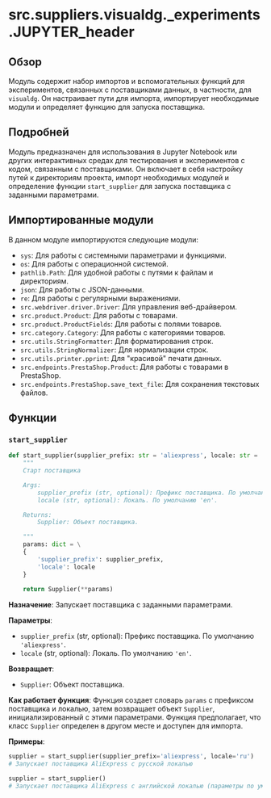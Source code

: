 # src.suppliers.visualdg.\_experiments.JUPYTER_header

## Обзор

Модуль содержит набор импортов и вспомогательных функций для экспериментов, связанных с поставщиками данных, в частности, для `visualdg`. Он настраивает пути для импорта, импортирует необходимые модули и определяет функцию для запуска поставщика.

## Подробней

Модуль предназначен для использования в Jupyter Notebook или других интерактивных средах для тестирования и экспериментов с кодом, связанным с поставщиками. Он включает в себя настройку путей к директориям проекта, импорт необходимых модулей и определение функции `start_supplier` для запуска поставщика с заданными параметрами.

## Импортированные модули

В данном модуле импортируются следующие модули:

- `sys`: Для работы с системными параметрами и функциями.
- `os`: Для работы с операционной системой.
- `pathlib.Path`: Для удобной работы с путями к файлам и директориям.
- `json`: Для работы с JSON-данными.
- `re`: Для работы с регулярными выражениями.
- `src.webdriver.driver.Driver`: Для управления веб-драйвером.
- `src.product.Product`: Для работы с товарами.
- `src.product.ProductFields`: Для работы с полями товаров.
- `src.category.Category`: Для работы с категориями товаров.
- `src.utils.StringFormatter`: Для форматирования строк.
- `src.utils.StringNormalizer`: Для нормализации строк.
- `src.utils.printer.pprint`: Для "красивой" печати данных.
- `src.endpoints.PrestaShop.Product`: Для работы с товарами в PrestaShop.
- `src.endpoints.PrestaShop.save_text_file`: Для сохранения текстовых файлов.

## Функции

### `start_supplier`

```python
def start_supplier(supplier_prefix: str = 'aliexpress', locale: str = 'en' ) -> Supplier:
    """
    Старт поставщика

    Args:
        supplier_prefix (str, optional): Префикс поставщика. По умолчанию 'aliexpress'.
        locale (str, optional): Локаль. По умолчанию 'en'.

    Returns:
        Supplier: Объект поставщика.

    """
    params: dict = \
    {
        'supplier_prefix': supplier_prefix,
        'locale': locale
    }
    
    return Supplier(**params)
```

**Назначение**: Запускает поставщика с заданными параметрами.

**Параметры**:
- `supplier_prefix` (str, optional): Префикс поставщика. По умолчанию `'aliexpress'`.
- `locale` (str, optional): Локаль. По умолчанию `'en'`.

**Возвращает**:
- `Supplier`: Объект поставщика.

**Как работает функция**:
Функция создает словарь `params` с префиксом поставщика и локалью, затем возвращает объект `Supplier`, инициализированный с этими параметрами. Функция предполагает, что класс `Supplier` определен в другом месте и доступен для импорта.

**Примеры**:

```python
supplier = start_supplier(supplier_prefix='aliexpress', locale='ru')
# Запускает поставщика AliExpress с русской локалью

supplier = start_supplier()
# Запускает поставщика AliExpress с английской локалью (параметры по умолчанию)